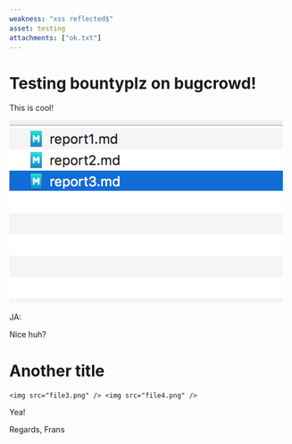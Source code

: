 ```yaml
---
weakness: "xss reflected$"
asset: testing
attachments: ["ok.txt"]
---
```


# Testing bountyplz on bugcrowd!

This is cool!

<img upload src="img1.png" />

JA:

Nice huh?

# Another title

```
<img src="file3.png" /> <img src="file4.png" />
```

Yea!

Regards,
Frans
